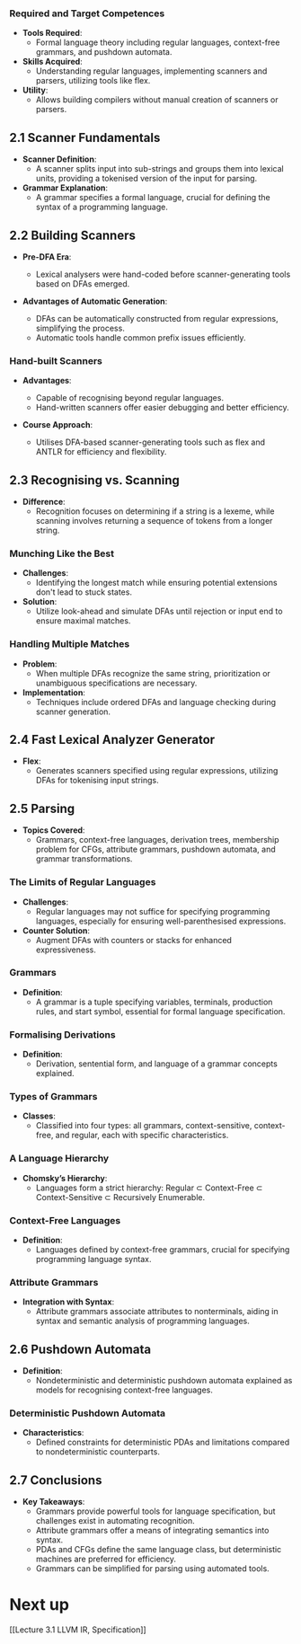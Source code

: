 ### Required and Target Competences
- **Tools Required**:
  - Formal language theory including regular languages, context-free grammars, and pushdown automata.
- **Skills Acquired**:
  - Understanding regular languages, implementing scanners and parsers, utilizing tools like flex.
- **Utility**:
  - Allows building compilers without manual creation of scanners or parsers.
## 2.1 Scanner Fundamentals

- **Scanner Definition**:
  - A scanner splits input into sub-strings and groups them into lexical units, providing a tokenised version of the input for parsing.
- **Grammar Explanation**:
  - A grammar specifies a formal language, crucial for defining the syntax of a programming language.
## 2.2 Building Scanners

- **Pre-DFA Era**:
  - Lexical analysers were hand-coded before scanner-generating tools based on DFAs emerged.

- **Advantages of Automatic Generation**:
  - DFAs can be automatically constructed from regular expressions, simplifying the process.
  - Automatic tools handle common prefix issues efficiently.
### Hand-built Scanners
- **Advantages**:
  - Capable of recognising beyond regular languages.
  - Hand-written scanners offer easier debugging and better efficiency.

- **Course Approach**:
  - Utilises DFA-based scanner-generating tools such as flex and ANTLR for efficiency and flexibility.

## 2.3 Recognising vs. Scanning
- **Difference**:
  - Recognition focuses on determining if a string is a lexeme, while scanning involves returning a sequence of tokens from a longer string.
### Munching Like the Best
- **Challenges**:
  - Identifying the longest match while ensuring potential extensions don't lead to stuck states.
- **Solution**:
  - Utilize look-ahead and simulate DFAs until rejection or input end to ensure maximal matches.
### Handling Multiple Matches
- **Problem**:
  - When multiple DFAs recognize the same string, prioritization or unambiguous specifications are necessary.
- **Implementation**:
  - Techniques include ordered DFAs and language checking during scanner generation.
## 2.4 Fast Lexical Analyzer Generator
- **Flex**:
  - Generates scanners specified using regular expressions, utilizing DFAs for tokenising input strings.
## 2.5 Parsing
- **Topics Covered**:
  - Grammars, context-free languages, derivation trees, membership problem for CFGs, attribute grammars, pushdown automata, and grammar transformations.
### The Limits of Regular Languages
- **Challenges**:
  - Regular languages may not suffice for specifying programming languages, especially for ensuring well-parenthesised expressions.
- **Counter Solution**:
  - Augment DFAs with counters or stacks for enhanced expressiveness.
### Grammars
- **Definition**:
  - A grammar is a tuple specifying variables, terminals, production rules, and start symbol, essential for formal language specification.
### Formalising Derivations
- **Definition**:
  - Derivation, sentential form, and language of a grammar concepts explained.
### Types of Grammars
- **Classes**:
  - Classified into four types: all grammars, context-sensitive, context-free, and regular, each with specific characteristics.
### A Language Hierarchy
- **Chomsky’s Hierarchy**:
  - Languages form a strict hierarchy: Regular ⊂ Context-Free ⊂ Context-Sensitive ⊂ Recursively Enumerable.
### Context-Free Languages
- **Definition**:
  - Languages defined by context-free grammars, crucial for specifying programming language syntax.
### Attribute Grammars
- **Integration with Syntax**:
  - Attribute grammars associate attributes to nonterminals, aiding in syntax and semantic analysis of programming languages.
## 2.6 Pushdown Automata
- **Definition**:
  - Nondeterministic and deterministic pushdown automata explained as models for recognising context-free languages.
### Deterministic Pushdown Automata
- **Characteristics**:
  - Defined constraints for deterministic PDAs and limitations compared to nondeterministic counterparts.
## 2.7 Conclusions
- **Key Takeaways**:
  - Grammars provide powerful tools for language specification, but challenges exist in automating recognition.
  - Attribute grammars offer a means of integrating semantics into syntax.
  - PDAs and CFGs define the same language class, but deterministic machines are preferred for efficiency.
  - Grammars can be simplified for parsing using automated tools.

# Next up
[[Lecture 3.1 LLVM IR, Specification]]
